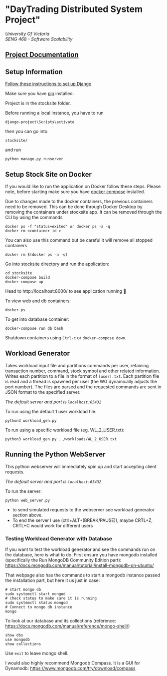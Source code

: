 # "DayTrading Distributed System Project" 
<em>University Of Victoria  
SENG 468 - Software Scalability</em> 

## [Project Documentation](https://github.com/DockDockGoose/Project/blob/main/documentation/ProjectDocumentation.md)

## Setup Information
 [Follow these instructions to set up Django](https://docs.djangoproject.com/en/3.1/topics/install/#installing-official-release)
 
Make sure you have [pip](https://pip.pypa.io/en/stable/) installed.

Project is in the stocksite folder. 

Before running a local instance, you have to run 

```
django-project\Scripts\activate
```

then you can go into 
```
stocksite/
```
and run 
```
python manage.py runserver
```
##  Setup Stock Site on Docker

If you would like to run the application on Docker follow these steps. Please note, before starting make sure you have [docker compose](https://docs.docker.com/compose/install/) installed. 

Due to changes made to the docker containers, the previous containers need to be removed. This can be done through Docker Desktop by removing the containers under stocksite app. It can be removed through the CLI by using the commands
```
docker ps -f "status=exited" or docker ps -a -q
docker rm <container id >
```
You can also use this command but be careful it will remove all stopped containers
```
docker rm $(docker ps -a -q)
```


Go into stocksite directory and run the application:
```
cd stocksite
docker-compose build
docker-compose up
```

Head to http://localhost:8000/ to see application running 🎉

To view web and db containers:
```
docker ps
```

To get into database container:
```
docker-compose run db bash
```

Shutdown containers using `Ctrl-c` or `docker-compose down`.

## Workload Generator
Takes workload input file and partitions commands per user, retaining transaction number, 
command, stock symbol and other related information.
Writes each partition to a file in the format of ```[user].txt```. Each partition file is read and a thread is spawned per user (the WG dynamically adjusts the port number). 
The files are parsed and the requested commands are sent in JSON format to the specified server.

<em>The default server and port is ```localhost:65432```</em>

To run using the default 1 user workload file:
```
python3 workload_gen.py
```
To run using a specific workload file (eg. WL_2_USER.txt):
```
python3 workload_gen.py ../workloads/WL_2_USER.txt
```


## Running the Python WebServer
This python webserver will immediately spin up and start accepting client requests. 

<em>The default server and port is ```localhost:65432```</em>

To run the server:
```
python web_server.py
```
 * to send simulated requests to the webserver see workload generator section above. 
 * To end the server I use (ctrl+ALT+(BREAK/PAUSE)), maybe CRTL+Z, CRTL+C would work for different users

### Testing Workload Generator with Database
If you want to test the workload generator and see the commands run on the database, here is what to do. 
First ensure you have mongodb installed (specifically the Run MongoDB Community Edition part): https://docs.mongodb.com/manual/tutorial/install-mongodb-on-ubuntu/

That webpage also has the commands to start a mongodb instance passed the installation part, but here it us just in case:
```
# start mongo db
sudo systemctl start mongod
# check status to make sure it is running
sudo systemctl status mongod
# Connect to mongo db instance
mongo 
```

To look at our database and its collections (reference: https://docs.mongodb.com/manual/reference/mongo-shell/)
```
show dbs
use mongodb
show collections
```
Use `exit` to leave mongo shell. 

I would also highly recommend Mongodb Compass. It is a GUI for Dynamodb: https://www.mongodb.com/try/download/compass 